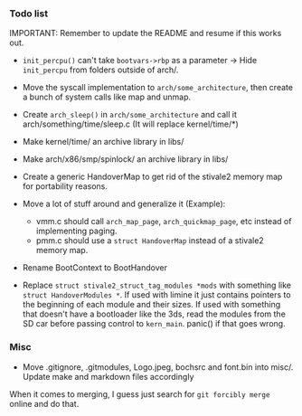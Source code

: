 ### Todo list

IMPORTANT: Remember to update the README and resume if this works out.

- `init_percpu()` can't take `bootvars->rbp` as a parameter -> Hide `init_percpu` from folders outside of arch/.
- Move the syscall implementation to `arch/some_architecture`, then create a bunch of system calls like map and unmap.
- Create `arch_sleep()` in `arch/some_architecture` and call it arch/something/time/sleep.c (It will replace kernel/time/*)
- Make kernel/time/ an archive library in libs/
- Make arch/x86/smp/spinlock/ an archive library in libs/
- Create a generic HandoverMap to get rid of the stivale2 memory map for portability reasons.
- Move a lot of stuff around and generalize it (Example):
	- vmm.c should call `arch_map_page`, `arch_quickmap_page`, etc instead of implementing paging.
	- pmm.c should use a `struct HandoverMap` instead of a stivale2 memory map.

- Rename BootContext to BootHandover
- Replace `struct stivale2_struct_tag_modules *mods` with something like `struct HandoverModules *`. If used with limine it just contains pointers to the beginning of each module and their sizes. If used with something that doesn't have a bootloader like the 3ds, read the modules from the SD car before passing control to `kern_main`. panic() if that goes wrong.

### Misc
- Move .gitignore, .gitmodules, Logo.jpeg, bochsrc and font.bin into misc/. Update make and markdown files accordingly

When it comes to merging, I guess just search for `git forcibly merge` online and do that.